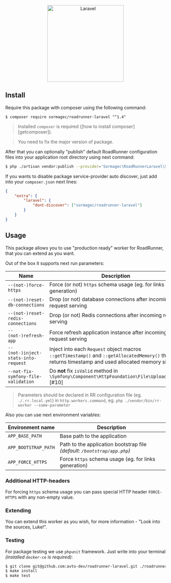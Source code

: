 <p align="center">
  <img src="https://laravel.com/assets/img/components/logo-laravel.svg" alt="Laravel" width="240" />
</p>

## Install

Require this package with composer using the following command:

```shell
$ composer require sormagec/roadrunner-laravel "^1.4"
```

> Installed `composer` is required ([how to install composer][getcomposer]).

> You need to fix the major version of package.

After that you can optionally "publish" default RoadRunner configuration files into your application root directory using next command:

```bash
$ php ./artisan vendor:publish --provider='Sormagec\RoadRunnerLaravel\ServiceProvider' --tag=rr-config
```

If you wants to disable package service-provider auto discover, just add into your `composer.json` next lines:

```json
{
    "extra": {
        "laravel": {
            "dont-discover": ["sormagec/roadrunner-laravel"]
        }
    }
}
```

## Usage

This package allows you to use "production ready" worker for RoadRunner, that you can extend as you want.

Out of the box it supports next run parameters:

| Name                                | Description                                                                                                                                    |
| ----------------------------------- | ---------------------------------------------------------------------------------------------------------------------------------------------- |
| `--(not-)force-https`               | Force (or not) `https` schema usage (eg. for links generation)                                                                                 |
| `--(not-)reset-db-connections`      | Drop (or not) database connections after incoming request serving                                                                              |
| `--(not-)reset-redis-connections`   | Drop (or not) Redis connections after incoming request serving                                                                                 |
| `--(not-)refresh-app`               | Force refresh application instance after incoming request serving                                                                              |
| `--(not-)inject-stats-into-request` | Inject into each `Request` object macros `::getTimestamp()` and `::getAllocatedMemory()` that returns timestamp and used allocated memory size |
| `--not-fix-symfony-file-validation` | Do **not** fix `isValid` method in `\Symfony\Component\HttpFoundation\File\UploadedFile` [#10]                                                 |

> Parameters should be declared in RR configuration file (eg. `./.rr.local.yml`) in `http.workers.command`, eg. `php ./vendor/bin/rr-worker --some-parameter`

Also you can use next environment variables:

| Environment name     | Description                                                              |
| -------------------- | ------------------------------------------------------------------------ |
| `APP_BASE_PATH`      | Base path to the application                                             |
| `APP_BOOTSTRAP_PATH` | Path to the application bootstrap file _(default: `/bootstrap/app.php`)_ |
| `APP_FORCE_HTTPS`    | Force `https` schema usage (eg. for links generation)                    |

### Additional HTTP-headers

For forcing `https` schema usage you can pass special HTTP header `FORCE-HTTPS` with any non-empty value.

### Extending

You can extend this worker as you wish, for more information - "Look into the sources, Luke!".

### Testing

For package testing we use `phpunit` framework. Just write into your terminal _(installed `docker-ce` is required)_:

```bash
$ git clone git@github.com:avto-dev/roadrunner-laravel.git ./roadrunner-laravel && cd $_
$ make install
$ make test
```
